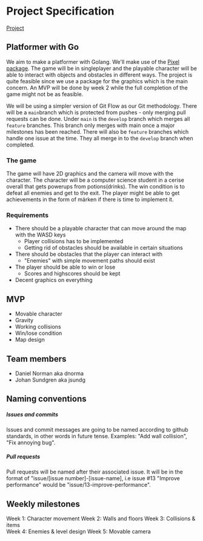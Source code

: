# Project Specification
[Project](https://github.com/IndaPlus22/dnorma-jsundg-project)

## Platformer with Go
We aim to make a platformer with Golang. We'll make use of the [Pixel package](https://pkg.go.dev/github.com/faiface/pixel). The game will be in singleplayer and the playable character will be able to interact with objects and obstacles in different ways. The project is quite feasible since we use a package for the graphics which is the main concern. An MVP will be done by week 2 while the full completion of the game might not be as feasible.

We will be using a simpler version of Git Flow as our Git methodology. There will be a `main`branch which is protected from pushes - only merging pull requests can be done. Under `main` is the `develop` branch which merges all `feature` branches. This branch only merges with main once a major milestones has been reached. There will also be `feature` branches which handle one issue at the time. They all merge in to the `develop` branch when completed.

### The game
The game will have 2D graphics and the camera will move with the character. The character will be a computer science student in a cerise overall that gets powerups from potions(drinks). The win condition is to defeat all enemies and get to the exit. The player might be able to get achievements in the form of märken if there is time to implement it.
 
### Requirements
* There should be a playable character that can move around the map with the WASD keys
    * Player collisions has to be implemented
    * Getting rid of obstacles should be available in certain situations
* There should be obstacles that the player can interact with
    * "Enemies" with simple movement paths should exist
* The player should be able to win or lose
    * Scores and highscores should be kept
* Decent graphics on everything

## MVP
* Movable character
* Gravity
* Working collisions
* Win/lose condition
* Map design

## Team members
* Daniel Norman aka dnorma
* Johan Sundgren aka jsundg

## Naming conventions
##### Issues and commits
Issues and commit messages are going to be named according to github standards, in other words in future tense. Examples: "Add wall collision", "Fix annoying bug".

##### Pull requests
Pull requests will be named after their associated issue. It will be in the format of "issue/[issue number]-[issue-name], i.e issue #13 "Improve performance" would be "issue/13-improve-performance".

## Weekly milestones
Week 1:     Character movement
Week 2:     Walls and floors
Week 3:     Collisions & items  
Week 4:     Enemies & level design
Week 5:     Movable camera